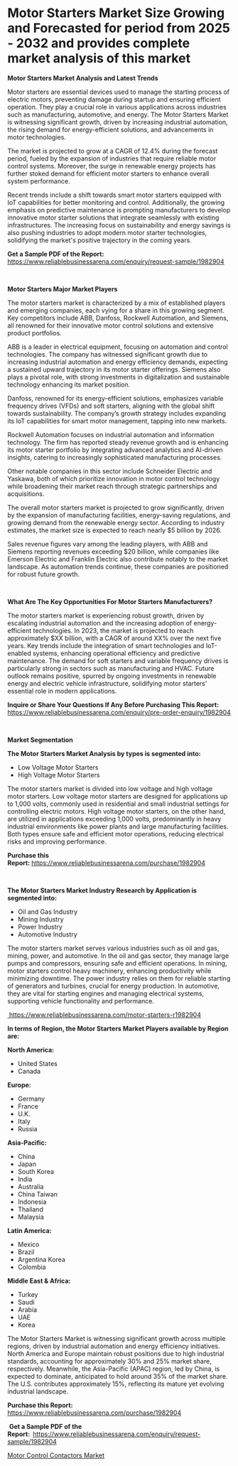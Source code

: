 <p><h1>Motor Starters Market Size Growing and Forecasted for period from 2025 - 2032 and provides complete market analysis of this market</h1></p><p><strong>Motor Starters Market Analysis and Latest Trends</strong></p>
<p><p>Motor starters are essential devices used to manage the starting process of electric motors, preventing damage during startup and ensuring efficient operation. They play a crucial role in various applications across industries such as manufacturing, automotive, and energy. The Motor Starters Market is witnessing significant growth, driven by increasing industrial automation, the rising demand for energy-efficient solutions, and advancements in motor technologies.</p><p>The market is projected to grow at a CAGR of 12.4% during the forecast period, fueled by the expansion of industries that require reliable motor control systems. Moreover, the surge in renewable energy projects has further stoked demand for efficient motor starters to enhance overall system performance. </p><p>Recent trends include a shift towards smart motor starters equipped with IoT capabilities for better monitoring and control. Additionally, the growing emphasis on predictive maintenance is prompting manufacturers to develop innovative motor starter solutions that integrate seamlessly with existing infrastructures. The increasing focus on sustainability and energy savings is also pushing industries to adopt modern motor starter technologies, solidifying the market's positive trajectory in the coming years.</p></p>
<p><strong>Get a Sample PDF of the Report:&nbsp;</strong> <a href="https://www.reliablebusinessarena.com/enquiry/request-sample/1982904?utm_campaign=2131&utm_medium=2&utm_source=Github&utm_content=ia&utm_term=20022025&utm_id=motor-starters">https://www.reliablebusinessarena.com/enquiry/request-sample/1982904</a></p>
<p>&nbsp;</p>
<p><strong>Motor Starters Major Market Players</strong></p>
<p><p>The motor starters market is characterized by a mix of established players and emerging companies, each vying for a share in this growing segment. Key competitors include ABB, Danfoss, Rockwell Automation, and Siemens, all renowned for their innovative motor control solutions and extensive product portfolios.</p><p>ABB is a leader in electrical equipment, focusing on automation and control technologies. The company has witnessed significant growth due to increasing industrial automation and energy efficiency demands, expecting a sustained upward trajectory in its motor starter offerings. Siemens also plays a pivotal role, with strong investments in digitalization and sustainable technology enhancing its market position.</p><p>Danfoss, renowned for its energy-efficient solutions, emphasizes variable frequency drives (VFDs) and soft starters, aligning with the global shift towards sustainability. The company’s growth strategy includes expanding its IoT capabilities for smart motor management, tapping into new markets.</p><p>Rockwell Automation focuses on industrial automation and information technology. The firm has reported steady revenue growth and is enhancing its motor starter portfolio by integrating advanced analytics and AI-driven insights, catering to increasingly sophisticated manufacturing processes.</p><p>Other notable companies in this sector include Schneider Electric and Yaskawa, both of which prioritize innovation in motor control technology while broadening their market reach through strategic partnerships and acquisitions.</p><p>The overall motor starters market is projected to grow significantly, driven by the expansion of manufacturing facilities, energy-saving regulations, and growing demand from the renewable energy sector. According to industry estimates, the market size is expected to reach nearly $5 billion by 2026.</p><p>Sales revenue figures vary among the leading players, with ABB and Siemens reporting revenues exceeding $20 billion, while companies like Emerson Electric and Franklin Electric also contribute notably to the market landscape. As automation trends continue, these companies are positioned for robust future growth.</p></p>
<p>&nbsp;</p>
<p><strong>What Are The Key Opportunities For Motor Starters Manufacturers?</strong></p>
<p><p>The motor starters market is experiencing robust growth, driven by escalating industrial automation and the increasing adoption of energy-efficient technologies. In 2023, the market is projected to reach approximately $XX billion, with a CAGR of around XX% over the next five years. Key trends include the integration of smart technologies and IoT-enabled systems, enhancing operational efficiency and predictive maintenance. The demand for soft starters and variable frequency drives is particularly strong in sectors such as manufacturing and HVAC. Future outlook remains positive, spurred by ongoing investments in renewable energy and electric vehicle infrastructure, solidifying motor starters' essential role in modern applications.</p></p>
<p><strong>Inquire or Share Your Questions If Any Before Purchasing This Report:</strong> <a href="https://www.reliablebusinessarena.com/enquiry/pre-order-enquiry/1982904?utm_campaign=2131&utm_medium=2&utm_source=Github&utm_content=ia&utm_term=20022025&utm_id=motor-starters">https://www.reliablebusinessarena.com/enquiry/pre-order-enquiry/1982904</a></p>
<p>&nbsp;</p>
<p><strong>Market Segmentation</strong></p>
<p><strong>The Motor Starters Market Analysis by types is segmented into:</strong></p>
<p><ul><li>Low Voltage Motor Starters</li><li>High Voltage Motor Starters</li></ul></p>
<p><p>The motor starters market is divided into low voltage and high voltage motor starters. Low voltage motor starters are designed for applications up to 1,000 volts, commonly used in residential and small industrial settings for controlling electric motors. High voltage motor starters, on the other hand, are utilized in applications exceeding 1,000 volts, predominantly in heavy industrial environments like power plants and large manufacturing facilities. Both types ensure safe and efficient motor operations, reducing electrical risks and improving performance.</p></p>
<p><strong>Purchase this Report:&nbsp;</strong><a href="https://www.reliablebusinessarena.com/purchase/1982904?utm_campaign=2131&utm_medium=2&utm_source=Github&utm_content=ia&utm_term=20022025&utm_id=motor-starters">https://www.reliablebusinessarena.com/purchase/1982904</a></p>
<p>&nbsp;</p>
<p><strong>The Motor Starters Market Industry Research by Application is segmented into:</strong></p>
<p><ul><li>Oil and Gas Industry</li><li>Mining Industry</li><li>Power Industry</li><li>Automotive Industry</li></ul></p>
<p><p>The motor starters market serves various industries such as oil and gas, mining, power, and automotive. In the oil and gas sector, they manage large pumps and compressors, ensuring safe and efficient operations. In mining, motor starters control heavy machinery, enhancing productivity while minimizing downtime. The power industry relies on them for reliable starting of generators and turbines, crucial for energy production. In automotive, they are vital for starting engines and managing electrical systems, supporting vehicle functionality and performance.</p></p>
<p><a href="https://www.reliablebusinessarena.com/motor-starters-r1982904?utm_campaign=2131&utm_medium=2&utm_source=Github&utm_content=ia&utm_term=20022025&utm_id=motor-starters">&nbsp;https://www.reliablebusinessarena.com/motor-starters-r1982904</a></p>
<p><strong>In terms of Region, the Motor Starters Market Players available by Region are:</strong></p>
<p>
    <p> <strong> North America: </strong>
        <ul>
            <li>United States</li>
            <li>Canada</li>
        </ul>
        </p> 
    <p> <strong> Europe: </strong>
        <ul>
            <li>Germany</li>
            <li>France</li>
            <li>U.K.</li>
            <li>Italy</li>
            <li>Russia</li>
        </ul>
        </p> 
    <p> <strong> Asia-Pacific: </strong>
        <ul>
            <li>China</li>
            <li>Japan</li>
            <li>South Korea</li>
            <li>India</li>
            <li>Australia</li>
            <li>China Taiwan</li>
            <li>Indonesia</li>
            <li>Thailand</li>
            <li>Malaysia</li>
        </ul>
        </p> 
    <p> <strong> Latin America: </strong>
        <ul>
            <li>Mexico</li>
            <li>Brazil</li>
            <li>Argentina Korea</li>
            <li>Colombia</li>
        </ul>
        </p> 
    <p> <strong> Middle East & Africa: </strong>
        <ul>
            <li>Turkey</li>
            <li>Saudi</li>
            <li>Arabia</li>
            <li>UAE</li>
            <li>Korea</li>
        </ul>
    </p>
    </p>
<p><p>The Motor Starters Market is witnessing significant growth across multiple regions, driven by industrial automation and energy efficiency initiatives. North America and Europe maintain robust positions due to high industrial standards, accounting for approximately 30% and 25% market share, respectively. Meanwhile, the Asia-Pacific (APAC) region, led by China, is expected to dominate, anticipated to hold around 35% of the market share. The U.S. contributes approximately 15%, reflecting its mature yet evolving industrial landscape.</p></p>
<p><strong>Purchase this Report: </strong><a href="https://www.reliablebusinessarena.com/purchase/1982904?utm_campaign=2131&utm_medium=2&utm_source=Github&utm_content=ia&utm_term=20022025&utm_id=motor-starters">https://www.reliablebusinessarena.com/purchase/1982904</a></p>
<p>&nbsp;<strong>Get a Sample PDF of the Report:&nbsp;&nbsp;</strong><a href="https://www.reliablebusinessarena.com/enquiry/request-sample/1982904?utm_campaign=2131&utm_medium=2&utm_source=Github&utm_content=ia&utm_term=20022025&utm_id=motor-starters">https://www.reliablebusinessarena.com/enquiry/request-sample/1982904</a></p>
<p><strong></strong></p>
<p><p><a href="https://github.com/SamiaChowdhury801/Market-Research-Report-List-1/blob/main/motor-control-contactors-market.md?utm_campaign=2131&utm_medium=2&utm_source=Github&utm_content=ia&utm_term=20022025&utm_id=motor-starters">Motor Control Contactors Market</a></p></p>